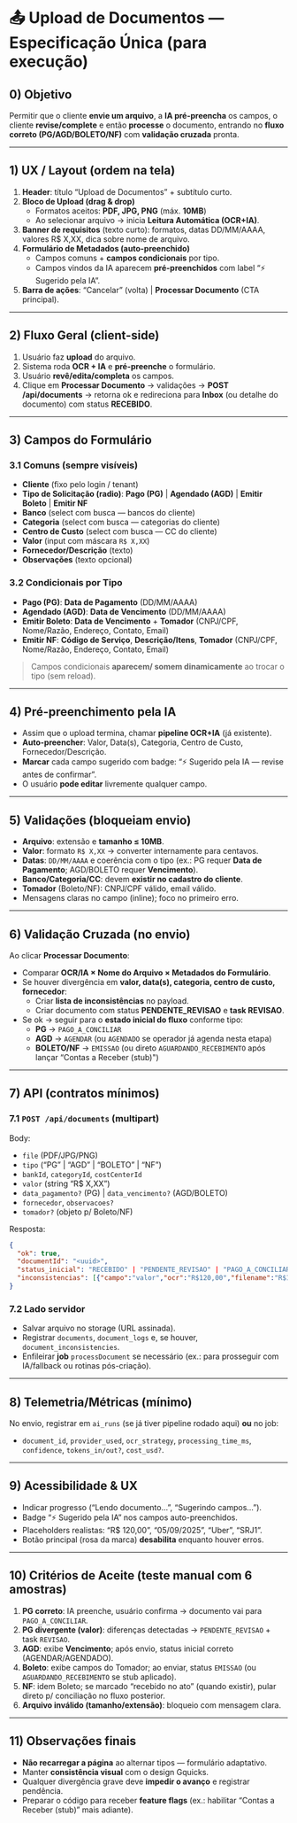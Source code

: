 # 📤 Upload de Documentos — Especificação Única (para execução)

## 0) Objetivo
Permitir que o cliente **envie um arquivo**, a **IA pré-preencha** os campos, o cliente **revise/complete** e então **processe** o documento, entrando no **fluxo correto (PG/AGD/BOLETO/NF)** com **validação cruzada** pronta.

---

## 1) UX / Layout (ordem na tela)
1) **Header**: título “Upload de Documentos” + subtítulo curto.
2) **Bloco de Upload (drag & drop)**  
   - Formatos aceitos: **PDF, JPG, PNG** (máx. **10MB**)  
   - Ao selecionar arquivo → inicia **Leitura Automática (OCR+IA)**.
3) **Banner de requisitos** (texto curto): formatos, datas DD/MM/AAAA, valores R$ X,XX, dica sobre nome de arquivo.
4) **Formulário de Metadados (auto-preenchido)**  
   - Campos comuns + **campos condicionais** por tipo.  
   - Campos vindos da IA aparecem **pré-preenchidos** com label “⚡ Sugerido pela IA”.  
5) **Barra de ações**: “Cancelar” (volta) | **Processar Documento** (CTA principal).

---

## 2) Fluxo Geral (client-side)
1) Usuário faz **upload** do arquivo.  
2) Sistema roda **OCR + IA** e **pré-preenche** o formulário.  
3) Usuário **revê/edita/completa** os campos.  
4) Clique em **Processar Documento** → validações → **POST /api/documents** → retorna ok e redireciona para **Inbox** (ou detalhe do documento) com status **RECEBIDO**.

---

## 3) Campos do Formulário

### 3.1 Comuns (sempre visíveis)
- **Cliente** (fixo pelo login / tenant)  
- **Tipo de Solicitação (radio)**: **Pago (PG)** | **Agendado (AGD)** | **Emitir Boleto** | **Emitir NF**  
- **Banco** (select com busca — bancos do cliente)  
- **Categoria** (select com busca — categorias do cliente)  
- **Centro de Custo** (select com busca — CC do cliente)  
- **Valor** (input com máscara `R$ X,XX`)  
- **Fornecedor/Descrição** (texto)  
- **Observações** (texto opcional)

### 3.2 Condicionais por Tipo
- **Pago (PG)**: **Data de Pagamento** (DD/MM/AAAA)  
- **Agendado (AGD)**: **Data de Vencimento** (DD/MM/AAAA)  
- **Emitir Boleto**: **Data de Vencimento** + **Tomador** (CNPJ/CPF, Nome/Razão, Endereço, Contato, Email)  
- **Emitir NF**: **Código de Serviço**, **Descrição/Itens**, **Tomador** (CNPJ/CPF, Nome/Razão, Endereço, Contato, Email)

> Campos condicionais **aparecem/ somem dinamicamente** ao trocar o tipo (sem reload).

---

## 4) Pré-preenchimento pela IA
- Assim que o upload termina, chamar **pipeline OCR+IA** (já existente).  
- **Auto-preencher**: Valor, Data(s), Categoria, Centro de Custo, Fornecedor/Descrição.  
- **Marcar** cada campo sugerido com badge: “⚡ Sugerido pela IA — revise antes de confirmar”.  
- O usuário **pode editar** livremente qualquer campo.

---

## 5) Validações (bloqueiam envio)
- **Arquivo**: extensão e **tamanho ≤ 10MB**.  
- **Valor**: formato `R$ X,XX` → converter internamente para centavos.  
- **Datas**: `DD/MM/AAAA` e coerência com o tipo (ex.: PG requer **Data de Pagamento**; AGD/BOLETO requer **Vencimento**).  
- **Banco/Categoria/CC**: devem **existir no cadastro do cliente**.  
- **Tomador** (Boleto/NF): CNPJ/CPF válido, email válido.  
- Mensagens claras no campo (inline); foco no primeiro erro.

---

## 6) Validação Cruzada (no envio)
Ao clicar **Processar Documento**:
- Comparar **OCR/IA × Nome do Arquivo × Metadados do Formulário**.  
- Se houver divergência em **valor, data(s), categoria, centro de custo, fornecedor**:  
  - Criar **lista de inconsistências** no payload.  
  - Criar documento com status **PENDENTE_REVISAO** e **task REVISAO**.  
- Se ok → seguir para o **estado inicial do fluxo** conforme tipo:
  - **PG** → `PAGO_A_CONCILIAR`  
  - **AGD** → `AGENDAR` (ou `AGENDADO` se operador já agenda nesta etapa)  
  - **BOLETO/NF** → `EMISSAO` (ou direto `AGUARDANDO_RECEBIMENTO` após lançar “Contas a Receber (stub)")

---

## 7) API (contratos mínimos)

### 7.1 `POST /api/documents` (multipart)
Body:
- `file` (PDF/JPG/PNG)  
- `tipo` (“PG” | “AGD” | “BOLETO” | “NF”)  
- `bankId`, `categoryId`, `costCenterId`  
- `valor` (string “R$ X,XX”)  
- `data_pagamento?` (PG) | `data_vencimento?` (AGD/BOLETO)  
- `fornecedor`, `observacoes?`  
- `tomador?` (objeto p/ Boleto/NF)

Resposta:
```json
{
  "ok": true,
  "documentId": "<uuid>",
  "status_inicial": "RECEBIDO" | "PENDENTE_REVISAO" | "PAGO_A_CONCILIAR" | "AGENDAR" | "EMISSAO",
  "inconsistencias": [{"campo":"valor","ocr":"R$120,00","filename":"R$125,00","form":"R$120,00"}]
}
```

### 7.2 Lado servidor
- Salvar arquivo no storage (URL assinada).  
- Registrar `documents`, `document_logs` e, se houver, `document_inconsistencies`.  
- Enfileirar **job** `processDocument` se necessário (ex.: para prosseguir com IA/fallback ou rotinas pós-criação).

---

## 8) Telemetria/Métricas (mínimo)
No envio, registrar em `ai_runs` (se já tiver pipeline rodado aqui) **ou** no job:
- `document_id`, `provider_used`, `ocr_strategy`, `processing_time_ms`, `confidence`, `tokens_in/out?`, `cost_usd?`.

---

## 9) Acessibilidade & UX
- Indicar progresso (“Lendo documento…”, “Sugerindo campos…”).  
- Badge “⚡ Sugerido pela IA” nos campos auto-preenchidos.  
- Placeholders realistas: “R$ 120,00”, “05/09/2025”, “Uber”, “SRJ1”.  
- Botão principal (rosa da marca) **desabilita** enquanto houver erros.

---

## 10) Critérios de Aceite (teste manual com 6 amostras)
1) **PG correto**: IA preenche, usuário confirma → documento vai para `PAGO_A_CONCILIAR`.  
2) **PG divergente (valor)**: diferenças detectadas → `PENDENTE_REVISAO` + task `REVISAO`.  
3) **AGD**: exibe **Vencimento**; após envio, status inicial correto (AGENDAR/AGENDADO).  
4) **Boleto**: exibe campos do Tomador; ao enviar, status `EMISSAO` (ou `AGUARDANDO_RECEBIMENTO` se stub aplicado).  
5) **NF**: idem Boleto; se marcado “recebido no ato” (quando existir), pular direto p/ conciliação no fluxo posterior.  
6) **Arquivo inválido (tamanho/extensão)**: bloqueio com mensagem clara.

---

## 11) Observações finais
- **Não recarregar a página** ao alternar tipos — formulário adaptativo.  
- Manter **consistência visual** com o design Gquicks.  
- Qualquer divergência grave deve **impedir o avanço** e registrar pendência.  
- Preparar o código para receber **feature flags** (ex.: habilitar “Contas a Receber (stub)” mais adiante).
